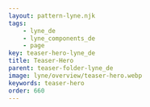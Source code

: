 ```yaml
---
layout: pattern-lyne.njk
tags: 
    - lyne_de
    - lyne_components_de
    - page
key: teaser-hero-lyne_de
title: Teaser-Hero
parent: teaser-folder-lyne_de
image: lyne/overview/teaser-hero.webp
keywords: teaser-hero
order: 660
---
```

